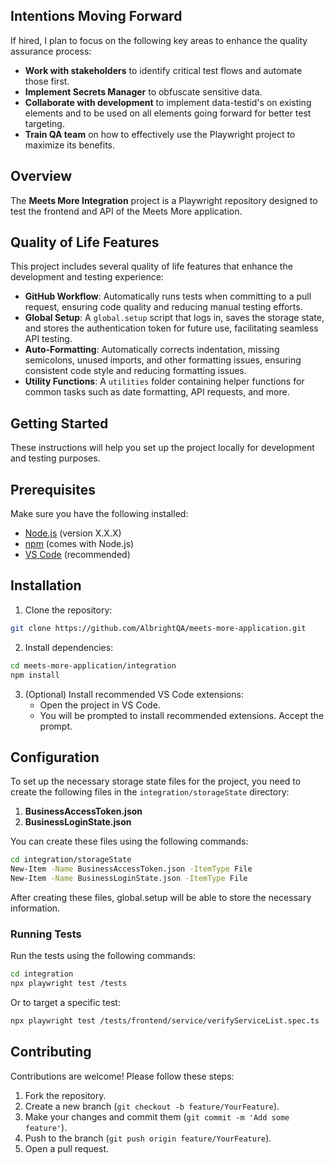 ## Intentions Moving Forward

If hired, I plan to focus on the following key areas to enhance the quality assurance process:

- **Work with stakeholders** to identify critical test flows and automate those first.
- **Implement Secrets Manager** to obfuscate sensitive data.
- **Collaborate with development** to implement data-testid's on existing elements and to be used on all elements going forward for better test targeting.
- **Train QA team** on how to effectively use the Playwright project to maximize its benefits.

## Overview
The **Meets More Integration** project is a Playwright repository designed to test the frontend and API of the Meets More application.

## Quality of Life Features

This project includes several quality of life features that enhance the development and testing experience:

- **GitHub Workflow**: Automatically runs tests when committing to a pull request, ensuring code quality and reducing manual testing efforts.
- **Global Setup**: A `global.setup` script that logs in, saves the storage state, and stores the authentication token for future use, facilitating seamless API testing.
- **Auto-Formatting**: Automatically corrects indentation, missing semicolons, unused imports, and other formatting issues, ensuring consistent code style and reducing formatting issues.
- **Utility Functions**: A `utilities` folder containing helper functions for common tasks such as date formatting, API requests, and more.

## Getting Started
These instructions will help you set up the project locally for development and testing purposes.

## Prerequisites
Make sure you have the following installed:
- [Node.js](https://nodejs.org/) (version X.X.X)
- [npm](https://www.npmjs.com/) (comes with Node.js)
- [VS Code](https://code.visualstudio.com/) (recommended)

## Installation
1. Clone the repository:
```bash
git clone https://github.com/AlbrightQA/meets-more-application.git
```

2. Install dependencies:
```bash
cd meets-more-application/integration
npm install
```

3. (Optional) Install recommended VS Code extensions:
   - Open the project in VS Code.
   - You will be prompted to install recommended extensions. Accept the prompt.

## Configuration
To set up the necessary storage state files for the project, you need to create the following files in the `integration/storageState` directory:

1. **BusinessAccessToken.json**
2. **BusinessLoginState.json**

You can create these files using the following commands:

```bash
cd integration/storageState
New-Item -Name BusinessAccessToken.json -ItemType File
New-Item -Name BusinessLoginState.json -ItemType File
```

After creating these files, global.setup will be able to store the necessary information.

### Running Tests
Run the tests using the following commands:
```bash
cd integration
npx playwright test /tests
```
Or to target a specific test:
```bash
npx playwright test /tests/frontend/service/verifyServiceList.spec.ts
```

## Contributing
Contributions are welcome! Please follow these steps:
1. Fork the repository.
2. Create a new branch (`git checkout -b feature/YourFeature`).
3. Make your changes and commit them (`git commit -m 'Add some feature'`).
4. Push to the branch (`git push origin feature/YourFeature`).
5. Open a pull request.